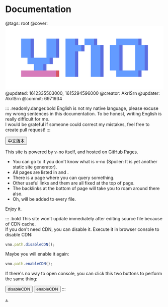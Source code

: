 # Documentation

@tags: root
@cover: ![](/uploads/images/big-logo.png)
@updated: 1612335503000, 1615294596000
@creator: AkrISrn
@updater: AkrISrn
@commit: 6971934

::: .readonly.danger.bold English is not my native language, please excuse my wrong sentences in this documentation. To be honest, writing English is really difficult for me. <br>I would be grateful if someone could correct my mistakes, feel free to create pull request!
:::

<a href="#/zh/"><button class="btn bold" onclick="vno.appSelf.selectConf='zh';">中文版本</button></a>

This site is powered by [v-no](https://github.com/akrisrn/v-no) itself, and hosted on [GitHub Pages](https://github.com/akrisrn/v-no-doc).

- You can go to [](/en/README.md "#") if you don't know what is v-no (Spoiler: It is yet another static site generator).
- All pages are listed in [](/en/archives.md "#") and [](/en/categories.md "#").
- There is a [](/en/search.md "#") page where you can query something.
- Other useful links and them are all fixed at the top of page.
- The backlinks at the bottom of page will take you to roam around there also.
- Oh, [](/common.md "#") will be added to every file.

Enjoy it.

::: .bold This site won't update immediately after editing source file because of CDN cache. <br>If you don't need CDN, you can disable it.
Execute it in browser console to disable CDN:

```js
vno.path.disableCDN();
```

Maybe you will enable it again:

```js
vno.path.enableCDN();
```

If there's no way to open console, you can click this two buttons to perform the same thing:

<button class="btn danger" onclick="vno.path.disableCDN();">disableCDN</button> <button class="btn success" onclick="vno.path.enableCDN();">enableCDN</button>
:::

[+](/snippets/badges.md)
